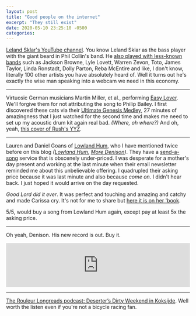 ```yaml
---
layout: post
title: "Good people on the internet"
excerpt: "They still exist"
date: 2020-05-10 23:25:10 -0500
categories: 
---
```


[Leland Sklar's YouTube channel](https://www.youtube.com/channel/UCs5yDeiOgkyRZGZGphlSbIw). You know Leland Sklar as the bass player with the giant beard in Phil Collin's band. He [also played with less-known bands](https://en.wikipedia.org/wiki/Leland_Sklar#Selected_albums) such as Jackson Browne, Lyle Lovett, Warren Zevon, Toto, James Taylor, Linda Ronstadt, Dolly Parton, Reba McEntire and like, I don't know, literally 100 other artists you have absolutely heard of. Well it turns out he's exactly the wise man speaking into a webcam we need in this economy.

---

Virtuosic German musicians Martin Miller, et al., performing [Easy Lover](https://www.youtube.com/watch?v=LtUKEfpNTNI). We'll forgive them for not attributing the song to Philip Bailey. I first discovered these cats via their [Ultimate Genesis Medley](https://www.youtube.com/watch?v=qhJEcRx6CXc&t=2s), 27 minutes of amazingness that I just watched for the second time and makes me need to set up my acoustic drum kit again real bad. _(Where, oh where?)_ And oh, yeah, [this cover of Rush's YYZ](https://www.youtube.com/watch?v=8_HeVyc5-GY).

---

Lauren and Daniel Goans of [Lowland Hum](https://lowlandhum.com/), who I have mentioned twice before on this blog _([Lowland Hum](/2020/02/08/lowland-hum/), [More Denison](/2020/03/21/more-denison/))_. They have a [send-a-song](https://lowlandhum.com/send-a-song) service that is obscenely under-priced. I was desperate for a mother's day present and working at the last minute when their email newsletter reminded me about this unbelievable offering. I quadrupled their asking price because it was last minute and also because _come on_. I didn't hear back. I just hoped it would arrive on the day requested. 

_Good Lord did it ever_. It was perfect and touching and amazing and catchy and made Carissa cry. It's not for me to share but [here it is on her 'book](https://www.facebook.com/carissabyers/posts/10158578200553254).

5/5, would buy a song from Lowland Hum again, except pay at least 5x the asking price.

---

Oh yeah, Denison. His new record is out. Buy it.

<iframe style="border: 0; width: 100%; height: 120px;" src="https://bandcamp.com/EmbeddedPlayer/album=985537972/size=large/bgcol=ffffff/linkcol=0687f5/tracklist=false/artwork=small/transparent=true/" seamless><a href="http://denisonwitmer.bandcamp.com/album/american-foursquare">American Foursquare by Denison Witmer</a></iframe>

---

[The Rouleur Longreads podcast: Deserter’s Dirty Weekend in Koksijde](https://journal.rouleur.cc/the-rouleur-longreads-podcast-deserters-dirty-weekend-in-koksijde/). Well worth the listen even if you're not a bicycle racing fan.

